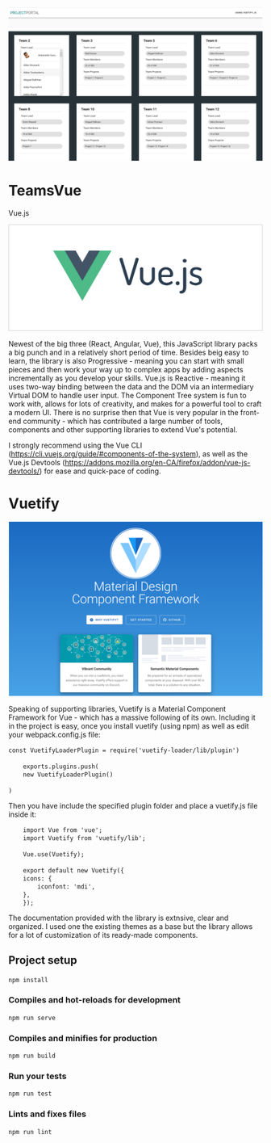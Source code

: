 ![GitHub Logo](https://github.com/Ania-M-Pienio/TeamsVue/blob/master/images/TeamsVueApp.png)


# TeamsVue
Vue.js

![GitHub Logo](https://github.com/Ania-M-Pienio/TeamsVue/blob/master/images/Vue.png)

Newest of the big three (React, Angular, Vue), this JavaScript library packs a big punch and in a relatively short period of time.
Besides beig easy to learn, the library is also Progressive - meaning you can start with small pieces and then work your way up to complex apps by adding aspects incrementally as you develop your skills.  Vue.js is Reactive - meaning it uses two-way binding between the data and the DOM via an intermediary Virtual DOM to handle user input.  The Component Tree system is fun to work with, allows for lots of creativity, and makes for a powerful tool to craft a modern UI. There is no surprise then that Vue is very popular in the front-end community - which has contributed a large number of tools, components and other supporting libraries to extend Vue's potential. 

I strongly recommend using the Vue CLI (https://cli.vuejs.org/guide/#components-of-the-system), as well as the Vue.js Devtools (https://addons.mozilla.org/en-CA/firefox/addon/vue-js-devtools/) for ease and quick-pace of coding. 


# Vuetify
![GitHub Logo](https://github.com/Ania-M-Pienio/TeamsVue/blob/master/images/Vuetify.png)

Speaking of supporting libraries, Vuetify is a Material Component Framework for Vue - which has a massive following of its own.
Including it in the project is easy, once you install vuetify (using npm) as well as edit your webpack.config.js file: 

    const VuetifyLoaderPlugin = require('vuetify-loader/lib/plugin')

        exports.plugins.push(
        new VuetifyLoaderPlugin()
   
    )

Then you have include the specified plugin folder and place a vuetify.js file inside it:

        import Vue from 'vue';
        import Vuetify from 'vuetify/lib';

        Vue.use(Vuetify);

        export default new Vuetify({
        icons: {
            iconfont: 'mdi',
        },
        });


The documentation provided with the library is extnsive, clear and organized. I used one the existing themes as a base but the library allows for a lot of customization of its ready-made components.

## Project setup
```
npm install
```

### Compiles and hot-reloads for development
```
npm run serve
```

### Compiles and minifies for production
```
npm run build
```

### Run your tests
```
npm run test
```

### Lints and fixes files
```
npm run lint
```
### 



